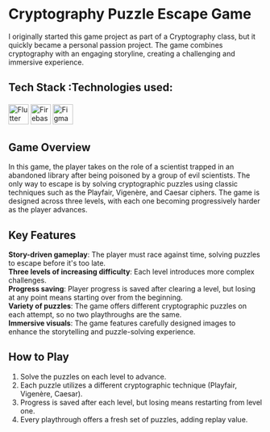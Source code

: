 # Cryptography Puzzle Escape Game
I originally started this game project as part of a Cryptography class, but it quickly became a personal passion project. The game combines cryptography with an engaging storyline, creating a challenging and immersive experience.

## Tech Stack :Technologies used: <p>
  <img src="https://upload.wikimedia.org/wikipedia/commons/1/17/Google-flutter-logo.png" alt="Flutter" width="40" height="40"/>
  <img src="https://www.vectorlogo.zone/logos/firebase/firebase-icon.svg" alt="Firebase" width="40" height="40"/>
  <img src="https://upload.wikimedia.org/wikipedia/commons/3/33/Figma-logo.svg" alt="Figma" width="40" height="40"/>
</p>

## Game Overview
In this game, the player takes on the role of a scientist trapped in an abandoned library after being poisoned by a group of evil scientists. The only way to escape is by solving cryptographic puzzles using classic techniques such as the Playfair, Vigenère, and Caesar ciphers. The game is designed across three levels, with each one becoming progressively harder as the player advances.

## Key Features
**Story-driven gameplay**: The player must race against time, solving puzzles to escape before it's too late.  
**Three levels of increasing difficulty**: Each level introduces more complex challenges.  
**Progress saving**: Player progress is saved after clearing a level, but losing at any point means starting over from the beginning.  
**Variety of puzzles**: The game offers different cryptographic puzzles on each attempt, so no two playthroughs are the same.  
**Immersive visuals**: The game features carefully designed images to enhance the storytelling and puzzle-solving experience.

## How to Play
1. Solve the puzzles on each level to advance.
2. Each puzzle utilizes a different cryptographic technique (Playfair, Vigenère, Caesar).
3. Progress is saved after each level, but losing means restarting from level one.
4. Every playthrough offers a fresh set of puzzles, adding replay value.
